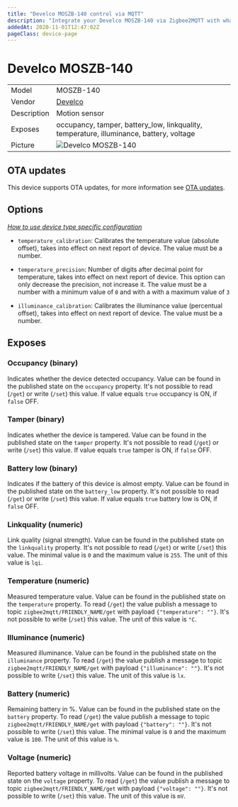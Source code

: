 ```yaml
---
title: "Develco MOSZB-140 control via MQTT"
description: "Integrate your Develco MOSZB-140 via Zigbee2MQTT with whatever smart home infrastructure you are using without the vendor's bridge or gateway."
addedAt: 2020-11-01T12:47:02Z
pageClass: device-page
---
```


<!-- !!!! -->
<!-- ATTENTION: This file is auto-generated through docgen! -->
<!-- You can only edit the "Notes"-Section between the two comment lines "Notes BEGIN" and "Notes END". -->
<!-- Do not use h1 or h2 heading within "## Notes"-Section. -->
<!-- !!!! -->

# Develco MOSZB-140

|     |     |
|-----|-----|
| Model | MOSZB-140  |
| Vendor  | [Develco](/supported-devices/#v=Develco)  |
| Description | Motion sensor |
| Exposes | occupancy, tamper, battery_low, linkquality, temperature, illuminance, battery, voltage |
| Picture | ![Develco MOSZB-140](https://www.zigbee2mqtt.io/images/devices/MOSZB-140.png) |


<!-- Notes BEGIN: You can edit here. Add "## Notes" headline if not already present. -->


<!-- Notes END: Do not edit below this line -->


## OTA updates
This device supports OTA updates, for more information see [OTA updates](../guide/usage/ota_updates.md).


## Options
*[How to use device type specific configuration](../guide/configuration/devices-groups.md#specific-device-options)*

* `temperature_calibration`: Calibrates the temperature value (absolute offset), takes into effect on next report of device. The value must be a number.

* `temperature_precision`: Number of digits after decimal point for temperature, takes into effect on next report of device. This option can only decrease the precision, not increase it. The value must be a number with a minimum value of `0` and with a with a maximum value of `3`

* `illuminance_calibration`: Calibrates the illuminance value (percentual offset), takes into effect on next report of device. The value must be a number.


## Exposes

### Occupancy (binary)
Indicates whether the device detected occupancy.
Value can be found in the published state on the `occupancy` property.
It's not possible to read (`/get`) or write (`/set`) this value.
If value equals `true` occupancy is ON, if `false` OFF.

### Tamper (binary)
Indicates whether the device is tampered.
Value can be found in the published state on the `tamper` property.
It's not possible to read (`/get`) or write (`/set`) this value.
If value equals `true` tamper is ON, if `false` OFF.

### Battery low (binary)
Indicates if the battery of this device is almost empty.
Value can be found in the published state on the `battery_low` property.
It's not possible to read (`/get`) or write (`/set`) this value.
If value equals `true` battery low is ON, if `false` OFF.

### Linkquality (numeric)
Link quality (signal strength).
Value can be found in the published state on the `linkquality` property.
It's not possible to read (`/get`) or write (`/set`) this value.
The minimal value is `0` and the maximum value is `255`.
The unit of this value is `lqi`.

### Temperature (numeric)
Measured temperature value.
Value can be found in the published state on the `temperature` property.
To read (`/get`) the value publish a message to topic `zigbee2mqtt/FRIENDLY_NAME/get` with payload `{"temperature": ""}`.
It's not possible to write (`/set`) this value.
The unit of this value is `°C`.

### Illuminance (numeric)
Measured illuminance.
Value can be found in the published state on the `illuminance` property.
To read (`/get`) the value publish a message to topic `zigbee2mqtt/FRIENDLY_NAME/get` with payload `{"illuminance": ""}`.
It's not possible to write (`/set`) this value.
The unit of this value is `lx`.

### Battery (numeric)
Remaining battery in %.
Value can be found in the published state on the `battery` property.
To read (`/get`) the value publish a message to topic `zigbee2mqtt/FRIENDLY_NAME/get` with payload `{"battery": ""}`.
It's not possible to write (`/set`) this value.
The minimal value is `0` and the maximum value is `100`.
The unit of this value is `%`.

### Voltage (numeric)
Reported battery voltage in millivolts.
Value can be found in the published state on the `voltage` property.
To read (`/get`) the value publish a message to topic `zigbee2mqtt/FRIENDLY_NAME/get` with payload `{"voltage": ""}`.
It's not possible to write (`/set`) this value.
The unit of this value is `mV`.

